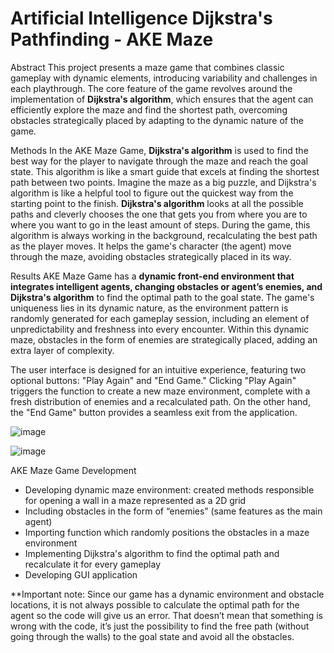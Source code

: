 # Artificial Intelligence Dijkstra's Pathfinding - AKE Maze

Abstract
This project presents a maze game that combines classic gameplay with dynamic elements, introducing variability and challenges in each playthrough. The core
feature of the game revolves around the implementation of **Dijkstra's algorithm**, which ensures that the agent can efficiently explore the maze and find the 
shortest path, overcoming obstacles strategically placed by adapting to the dynamic nature of the game. 

Methods
In the AKE Maze Game, **Dijkstra's algorithm** is used to find the best way for the player to navigate through the maze and reach the goal state. This algorithm is like a
smart guide that excels at finding the shortest path between two points. Imagine the maze as a big puzzle, and Dijkstra's algorithm is like a helpful tool to figure out the
quickest way from the starting point to the finish. **Dijkstra's algorithm** looks at all the possible paths and cleverly chooses the one
that gets you from where you are to where you want to go in the least amount of steps. During the game, this algorithm is always working in the background, recalculating the
best path as the player moves. It helps the game's character (the agent) move through the maze, avoiding obstacles strategically placed in its way. 

Results
AKE Maze Game has a **dynamic front-end environment that integrates intelligent agents, changing obstacles or agent’s enemies, and Dijkstra's algorithm** to find the
optimal path to the goal state. The game's uniqueness lies in its dynamic nature, as the environment pattern is randomly generated for each gameplay session, including an
element of unpredictability and freshness into every encounter. Within this dynamic maze, obstacles in the form of enemies are strategically placed,
adding an extra layer of complexity.

The user interface is designed for an intuitive experience, featuring two optional buttons: "Play Again" and "End Game." Clicking "Play Again" triggers the function to create a new maze
environment, complete with a fresh distribution of enemies and a recalculated path. On the other hand, the "End Game" button provides a seamless exit from the application.

![image](https://github.com/aaleksandraristic/Reinforcement-Learning-in-Path-Finding---AKE-Maze/assets/140200824/ab531fc7-d62a-460a-8373-ee6da75a96dc)

![image](https://github.com/aaleksandraristic/Reinforcement-Learning-in-Path-Finding---AKE-Maze/assets/140200824/fb7a426f-3e0a-4391-85b8-ee7452d74703)



AKE Maze Game Development
- Developing dynamic maze environment: created methods responsible for opening a wall in a maze represented as a 2D grid
- Including obstacles in the form of “enemies” (same features as the main agent)
- Importing function which randomly positions the obstacles in a maze environment
- Implementing Dijkstra's algorithm to find the optimal path and recalculate it for every gameplay
- Developing GUI application  


**Important note: Since our game has a dynamic environment and obstacle locations, it
is not always possible to calculate the optimal path for the agent so the code will give us
an error. That doesn’t mean that something is wrong with the code, it’s just the
possibility to find the free path (without going through the walls) to the goal state and
avoid all the obstacles.

